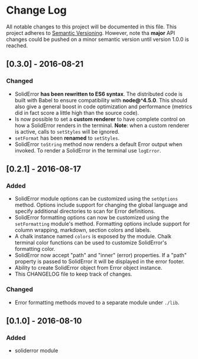 # Change Log

All notable changes to this project will be documented in this file.
This project adheres to [Semantic Versioning](http://semver.org/). However, note tha **major** API changes could be pushed on a minor semantic version until version 1.0.0 is reached.

## [0.3.0] - 2016-08-21

### Changed
- SolidError **has been rewritten to ES6 syntax**. The distributed code is 
  built with Babel to ensure compatibility with **node@^4.5.0**. 
  This should also give a general boost in code optimization and performance 
  (metrics did in fact score a little high than the source code).
- Is now possible to set a **custom renderer** to have complete control on
  how a SolidError renders in the terminal. **Note**: when a custom renderer
  is active, calls to `setStyles` will be ignored.
- `setFormat` has been **renamed** to `setStyles`.
- SolidError `toString` method now renders a default Error output when invoked.
  To render a SolidError in the terminal use `logError`.

## [0.2.1] - 2016-08-17

### Added
- SolidError module options can be customized using the `setOptions` method. Options include support for changing the global language and specify additional
directories to scan for Error definitions.
- SolidError formatting options can now be customized using the `setFormatting` module's method. Formatting options include support for column wrapping, markdown, section colors and labels.
- A chalk instance named `colors` is exposed by the module. Chalk terminal color functions can be used to customize SolidError's formatting color.
- SolidError now accept "path" and "inner" (error) properties. If a "path"
  property is passed to SolidError it will be displayed in the error footer.
- Ability to create SolidError object from Error object instance.
- This CHANGELOG file to keep track of changes.


### Changed
- Error formatting methods moved to a separate module under `./lib`.

## [0.1.0] - 2016-08-10

### Added
- soliderror module
